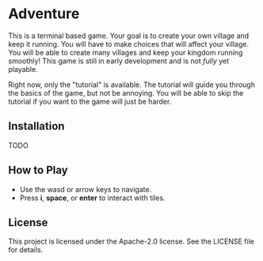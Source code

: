 # Adventure
This is a terminal based game. Your goal is to create your own village and keep it running. You will have to make choices that will affect your village. You will be able to create many villages and keep your kingdom running smoothly!
This game is still in early development and is not *fully* yet playable.

Right now, only the "tutorial" is available. The tutorial will guide you through the basics of the game, but not be annoying. You will be able to skip the tutorial if you want to the game will just be harder.

## Installation
TODO

## How to Play
- Use the wasd or arrow keys to navigate.
- Press **i**, **space**, or **enter** to interact with tiles.

## License
This project is licensed under the Apache-2.0 license. See the LICENSE file for details.
